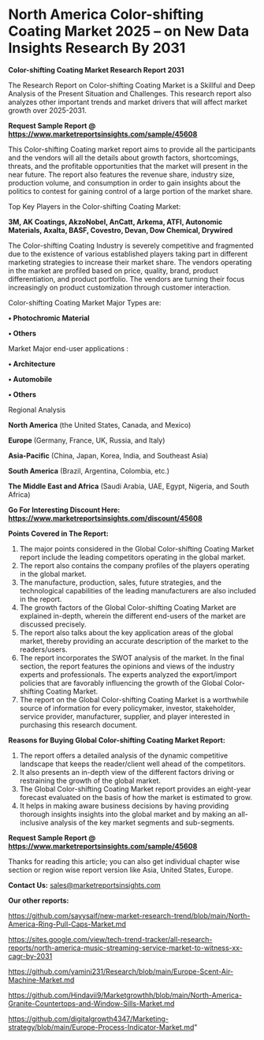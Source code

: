 # North America Color-shifting Coating Market 2025 – on New Data Insights Research By 2031

<strong>Color-shifting Coating Market Research Report 2031</strong>

The Research Report on Color-shifting Coating Market is a Skillful and Deep Analysis of the Present Situation and Challenges. This research report also analyzes other important trends and market drivers that will affect market growth over 2025-2031.

<strong>Request Sample Report @ <a href=https://www.marketreportsinsights.com/sample/45608>https://www.marketreportsinsights.com/sample/45608</a></strong>

This Color-shifting Coating market report aims to provide all the participants and the vendors will all the details about growth factors, shortcomings, threats, and the profitable opportunities that the market will present in the near future. The report also features the revenue share, industry size, production volume, and consumption in order to gain insights about the politics to contest for gaining control of a large portion of the market share.

Top Key Players in the Color-shifting Coating Market:

<strong>3M, AK Coatings, AkzoNobel, AnCatt, Arkema, ATFI, Autonomic Materials, Axalta, BASF, Covestro, Devan, Dow Chemical, Drywired</strong>

The Color-shifting Coating Industry is severely competitive and fragmented due to the existence of various established players taking part in different marketing strategies to increase their market share. The vendors operating in the market are profiled based on price, quality, brand, product differentiation, and product portfolio. The vendors are turning their focus increasingly on product customization through customer interaction.

Color-shifting Coating Market Major Types are:

<strong>•  Photochromic Material

•  Others</strong>

Market Major end-user applications :

<strong>•  Architecture

•  Automobile

•  Others</strong>

Regional Analysis

</u><strong><b>North America</b></strong> (the United States, Canada, and Mexico)

<strong><b>Europe </b></strong>(Germany, France, UK, Russia, and Italy)

<strong><b>Asia-Pacific</b></strong> (China, Japan, Korea, India, and Southeast Asia)

<strong><b>South America</b></strong> (Brazil, Argentina, Colombia, etc.)

<strong><b>The Middle East and Africa</b></strong> (Saudi Arabia, UAE, Egypt, Nigeria, and South Africa)

<strong>Go For Interesting Discount Here: <a href=https://www.marketreportsinsights.com/discount/45608>https://www.marketreportsinsights.com/discount/45608</a></strong>

<strong>Points Covered in The Report:</strong>
<ol>
  <li>The major points considered in the Global Color-shifting Coating Market report include the leading competitors operating in the global market.</li>
  <li>The report also contains the company profiles of the players operating in the global market.</li>
  <li>The manufacture, production, sales, future strategies, and the technological capabilities of the leading manufacturers are also included in the report.</li>
  <li>The growth factors of the Global Color-shifting Coating Market are explained in-depth, wherein the different end-users of the market are discussed precisely.</li>
  <li>The report also talks about the key application areas of the global market, thereby providing an accurate description of the market to the readers/users.</li>
  <li>The report incorporates the SWOT analysis of the market. In the final section, the report features the opinions and views of the industry experts and professionals. The experts analyzed the export/import policies that are favorably influencing the growth of the Global Color-shifting Coating Market.</li>
  <li>The report on the Global Color-shifting Coating Market is a worthwhile source of information for every policymaker, investor, stakeholder, service provider, manufacturer, supplier, and player interested in purchasing this research document.</li>
</ol>
<strong>Reasons for Buying Global Color-shifting Coating Market Report:</strong>

<ol>
  <li>The report offers a detailed analysis of the dynamic competitive landscape that keeps the reader/client well ahead of the competitors.</li>
  <li>It also presents an in-depth view of the different factors driving or restraining the growth of the global market.</li>
  <li>The Global Color-shifting Coating Market report provides an eight-year forecast evaluated on the basis of how the market is estimated to grow.</li>
  <li>It helps in making aware business decisions by having providing thorough insights insights into the global market and by making an all-inclusive analysis of the key market segments and sub-segments.</li>
</ol>
<strong>Request Sample Report @ <a href=https://www.marketreportsinsights.com/sample/45608>https://www.marketreportsinsights.com/sample/45608</a></strong>


Thanks for reading this article; you can also get individual chapter wise section or region wise report version like Asia, United States, Europe.

<strong>Contact Us:</strong>
sales@marketreportsinsights.com

<strong>Our other reports:</strong>

<a href=https://github.com/sayysaif/new-market-research-trend/blob/main/North-America-Ring-Pull-Caps-Market.md>https://github.com/sayysaif/new-market-research-trend/blob/main/North-America-Ring-Pull-Caps-Market.md</a>

<a href=https://sites.google.com/view/tech-trend-tracker/all-research-reports/north-america-music-streaming-service-market-to-witness-xx-cagr-by-2031>https://sites.google.com/view/tech-trend-tracker/all-research-reports/north-america-music-streaming-service-market-to-witness-xx-cagr-by-2031</a>

<a href=https://github.com/yamini231/Research/blob/main/Europe-Scent-Air-Machine-Market.md>https://github.com/yamini231/Research/blob/main/Europe-Scent-Air-Machine-Market.md</a>

<a href=https://github.com/Hindavii9/Marketgrowthh/blob/main/North-America-Granite-Countertops-and-Window-Sills-Market.md>https://github.com/Hindavii9/Marketgrowthh/blob/main/North-America-Granite-Countertops-and-Window-Sills-Market.md</a>

<a href=https://github.com/digitalgrowth4347/Marketing-strategy/blob/main/Europe-Process-Indicator-Market.md>https://github.com/digitalgrowth4347/Marketing-strategy/blob/main/Europe-Process-Indicator-Market.md</a>"
